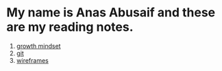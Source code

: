 # My name is Anas Abusaif and these are my reading notes.

1. [growth mindset]()
2. [git]()
3. [wireframes]()